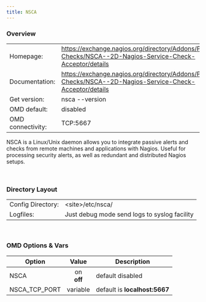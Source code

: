 ```yaml
---
title: NSCA
---
```


### Overview

|||
|---|---|
|Homepage:|https://exchange.nagios.org/directory/Addons/Passive-Checks/NSCA--2D-Nagios-Service-Check-Acceptor/details|
|Documentation:|https://exchange.nagios.org/directory/Addons/Passive-Checks/NSCA--2D-Nagios-Service-Check-Acceptor/details|
|Get version:|nsca --version|
|OMD default:|disabled|
|OMD connectivity:|TCP:5667|

NSCA is a Linux/Unix daemon allows you to integrate passive alerts and checks from remote machines and applications with Nagios. Useful for processing security alerts, as well as redundant and distributed Nagios setups.

&#x205F;
### Directory Layout

|||
|---|---|
|Config Directory:|&lt;site&gt;/etc/nsca/|
|Logfiles:|Just debug mode send logs to syslog facility|

&#x205F;

### OMD Options & Vars
| Option | Value | Description |
| ------ |:-----:| ----------- |
| NSCA | on <br> **off** | default disabled |
| NSCA_TCP_PORT | variable | default is **localhost:5667** |